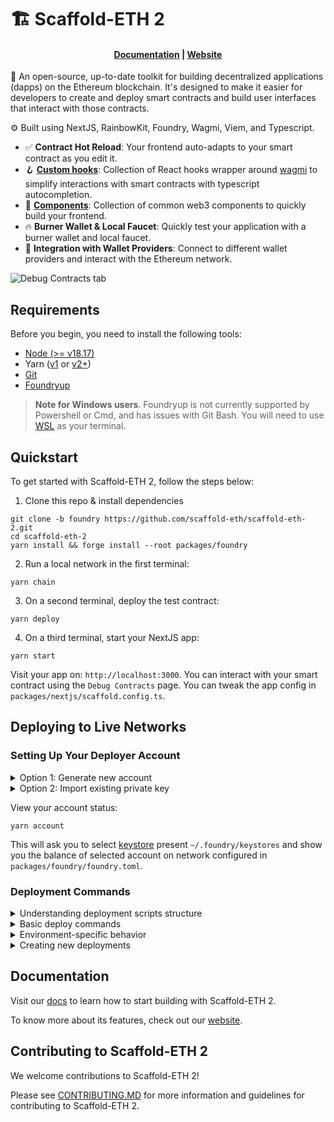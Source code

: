 # 🏗 Scaffold-ETH 2

<h4 align="center">
  <a href="https://docs.scaffoldeth.io">Documentation</a> |
  <a href="https://scaffoldeth.io">Website</a>
</h4>

🧪 An open-source, up-to-date toolkit for building decentralized applications (dapps) on the Ethereum blockchain. It's designed to make it easier for developers to create and deploy smart contracts and build user interfaces that interact with those contracts.

⚙️ Built using NextJS, RainbowKit, Foundry, Wagmi, Viem, and Typescript.

- ✅ **Contract Hot Reload**: Your frontend auto-adapts to your smart contract as you edit it.
- 🪝 **[Custom hooks](https://docs.scaffoldeth.io/hooks/)**: Collection of React hooks wrapper around [wagmi](https://wagmi.sh/) to simplify interactions with smart contracts with typescript autocompletion.
- 🧱 [**Components**](https://docs.scaffoldeth.io/components/): Collection of common web3 components to quickly build your frontend.
- 🔥 **Burner Wallet & Local Faucet**: Quickly test your application with a burner wallet and local faucet.
- 🔐 **Integration with Wallet Providers**: Connect to different wallet providers and interact with the Ethereum network.

![Debug Contracts tab](https://github.com/scaffold-eth/scaffold-eth-2/assets/55535804/b237af0c-5027-4849-a5c1-2e31495cccb1)

## Requirements

Before you begin, you need to install the following tools:

- [Node (>= v18.17)](https://nodejs.org/en/download/)
- Yarn ([v1](https://classic.yarnpkg.com/en/docs/install/) or [v2+](https://yarnpkg.com/getting-started/install))
- [Git](https://git-scm.com/downloads)
- [Foundryup](https://book.getfoundry.sh/getting-started/installation)

> **Note for Windows users**. Foundryup is not currently supported by Powershell or Cmd, and has issues with Git Bash. You will need to use [WSL](https://learn.microsoft.com/en-us/windows/wsl/install) as your terminal.

## Quickstart

To get started with Scaffold-ETH 2, follow the steps below:

1. Clone this repo & install dependencies

```
git clone -b foundry https://github.com/scaffold-eth/scaffold-eth-2.git
cd scaffold-eth-2
yarn install && forge install --root packages/foundry
```

2. Run a local network in the first terminal:

```
yarn chain
```

3. On a second terminal, deploy the test contract:

```
yarn deploy
```

4. On a third terminal, start your NextJS app:

```
yarn start
```

Visit your app on: `http://localhost:3000`. You can interact with your smart contract using the `Debug Contracts` page. You can tweak the app config in `packages/nextjs/scaffold.config.ts`.

## Deploying to Live Networks

### Setting Up Your Deployer Account

<details>
<summary>Option 1: Generate new account</summary>

```
yarn generate
```

This creates a `scaffold-eth-custom` [keystore](https://book.getfoundry.sh/reference/cli/cast/wallet#cast-wallet) in `~/.foundry/keystores/scaffold-eth-custom` account.

</details>

<details>
<summary>Option 2: Import existing private key</summary>

```
yarn account:import
```

</details>

View your account status:

```
yarn account
```

This will ask you to select [keystore](https://book.getfoundry.sh/reference/cli/cast/wallet#cast-wallet) present `~/.foundry/keystores` and show you the balance of selected account on network configured in `packages/foundry/foundry.toml`.

### Deployment Commands

<details>
<summary>Understanding deployment scripts structure</summary>

Scaffold-ETH 2 uses two types of deployment scripts in `packages/foundry/script`:

1. `Deploy.s.sol`: Main deployment script that runs all contracts sequentially
2. Individual scripts (e.g., `DeployYourContract.s.sol`): Deploy specific contracts

Each script inherits from `ScaffoldETHDeploy` which handles:

- Deployer account setup and funding
- Contract verification preparation
- Exporting ABIs and addresses to the frontend
</details>

<details>
<summary>Basic deploy commands</summary>

1. Deploy all contracts (uses `Deploy.s.sol`):

```
yarn deploy
```

2. Deploy specific contract:

```bash
yarn deploy --file DeployYourContract.s.sol
```

3. Deploy to a network:

```
yarn deploy --network <network-name> --file <file-name>
```

If you don't provide a file name, it will default to `Deploy.s.sol`.

</details>

<details>
<summary>Environment-specific behavior</summary>

**Local Development (`yarn chain`)**:

- No password needed for deployment if `LOCALHOST_KEYSTORE_ACCOUNT=scaffold-eth-default` is set in `.env` file.
- Uses Anvil's Account #9 as default keystore account

**Live Networks**:

- Requires custom keystore setup (see "Setting Up Your Deployer Account" above)
- Will prompt for keystore password
</details>

<details>
<summary>Creating new deployments</summary>

1. Create your contract in `packages/foundry/contracts`
2. Create deployment script in `packages/foundry/script` (use existing scripts as templates)
3. Add to main `Deploy.s.sol` if needed
4. Deploy using commands above
</details>

## Documentation

Visit our [docs](https://docs.scaffoldeth.io) to learn how to start building with Scaffold-ETH 2.

To know more about its features, check out our [website](https://scaffoldeth.io).

## Contributing to Scaffold-ETH 2

We welcome contributions to Scaffold-ETH 2!

Please see [CONTRIBUTING.MD](https://github.com/scaffold-eth/scaffold-eth-2/blob/main/CONTRIBUTING.md) for more information and guidelines for contributing to Scaffold-ETH 2.

